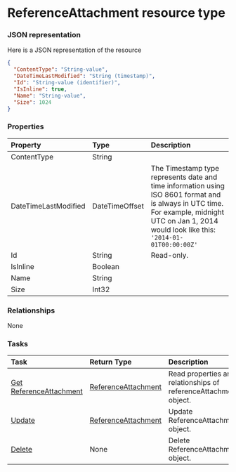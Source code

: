 # ReferenceAttachment resource type



### JSON representation

Here is a JSON representation of the resource

<!-- {
  "blockType": "resource",
  "optionalProperties": [

  ],
  "@odata.type": "microsoft.graph.referenceattachment"
}-->

```json
{
  "ContentType": "String-value",
  "DateTimeLastModified": "String (timestamp)",
  "Id": "String-value (identifier)",
  "IsInline": true,
  "Name": "String-value",
  "Size": 1024
}

```
### Properties
| Property	   | Type	|Description|
|:---------------|:--------|:----------|
|ContentType|String||
|DateTimeLastModified|DateTimeOffset|The Timestamp type represents date and time information using ISO 8601 format and is always in UTC time. For example, midnight UTC on Jan 1, 2014 would look like this: `'2014-01-01T00:00:00Z'`|
|Id|String| Read-only.|
|IsInline|Boolean||
|Name|String||
|Size|Int32||

### Relationships
None


### Tasks

| Task		   | Return Type	|Description|
|:---------------|:--------|:----------|
|[Get ReferenceAttachment](../api/referenceattachment_get.md) | [ReferenceAttachment](referenceattachment.md) |Read properties and relationships of referenceAttachment object.|
|[Update](../api/referenceattachment_update.md) | [ReferenceAttachment](referenceattachment.md)	|Update ReferenceAttachment object. |
|[Delete](../api/referenceattachment_delete.md) | None |Delete ReferenceAttachment object. |

<!-- uuid: 0bfb2e4b-0f30-4787-97d4-2bfed179e83e
2015-10-19 09:46:36 UTC -->
<!-- {
  "type": "#page.annotation",
  "description": "ReferenceAttachment resource",
  "keywords": "",
  "section": "documentation",
  "tocPath": ""
}-->